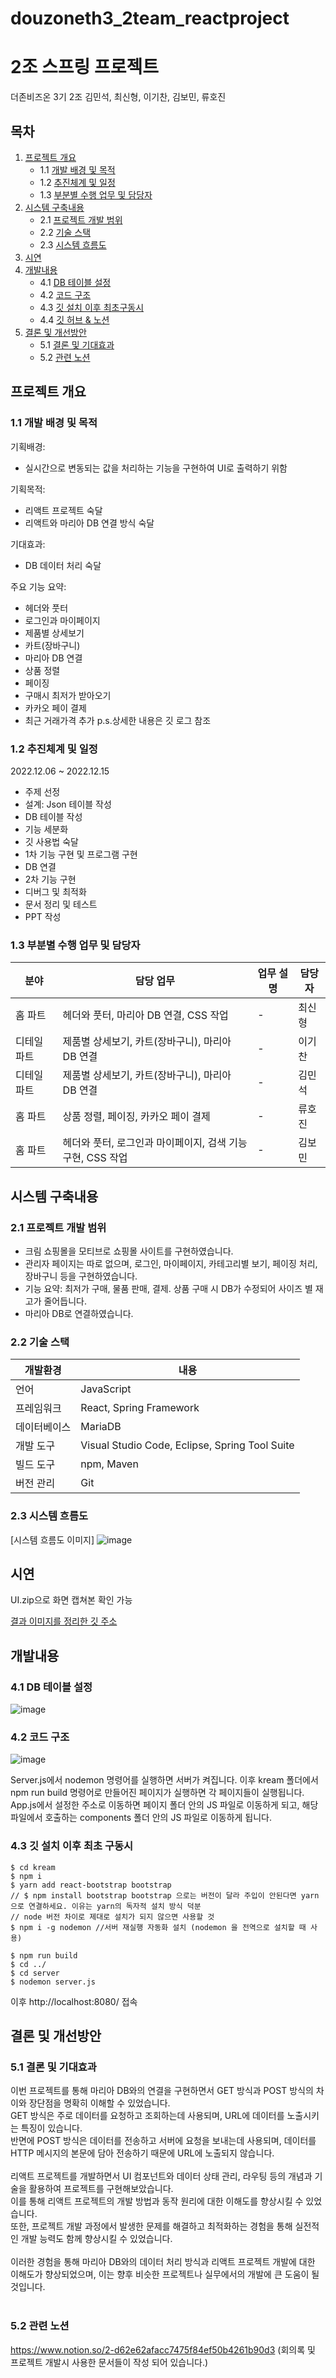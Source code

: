 # douzoneth3_2team_reactproject
# 2조 스프링 프로젝트

더존비즈온 3기 2조 김민석, 최신형, 이기찬, 김보민, 류호진

## 목차

1. [프로젝트 개요](#프로젝트-개요)
   - 1.1 [개발 배경 및 목적](#개발-배경-및-목적)
   - 1.2 [추진체계 및 일정](#추진체계-및-일정)
   - 1.3 [부분별 수행 업무 및 담당자](#부분별-수행-업무-및-담당자)
2. [시스템 구축내용](#시스템-구축내용)
   - 2.1 [프로젝트 개발 범위](#프로젝트-개발-범위)
   - 2.2 [기술 스택](#기술-스택)
   - 2.3 [시스템 흐름도](#시스템-흐름도)
3. [시연](#시연)
4. [개발내용](#개발내용)
   - 4.1 [DB 테이블 설정](#DB-테이블-설정)
   - 4.2 [코드 구조](#코드-구조)
   - 4.3 [깃 설치 이후 최초구동시](#깃-설치-이후-최초구동시)
   - 4.4 [깃 허브 & 노션](#깃-허브--노션)
5. [결론 및 개선방안](#결론-및-개선방안)
   - 5.1 [결론 및 기대효과](#결론-및-기대효과)
   - 5.2 [관련 노션](#관련-노션)
## 프로젝트 개요

### 1.1 개발 배경 및 목적

기획배경:
- 실시간으로 변동되는 값을 처리하는 기능을 구현하여 UI로 출력하기 위함

기획목적:
- 리액트 프로젝트 숙달
- 리액트와 마리아 DB 연결 방식 숙달

기대효과:
- DB 데이터 처리 숙달
  
주요 기능 요약: 
- 헤더와 풋터
- 로그인과 마이페이지
- 제품별 상세보기
- 카트(장바구니)
- 마리아 DB 연결
- 상품 정렬
- 페이징
- 구매시 최저가 받아오기
- 카카오 페이 결제
- 최근 거래가격 추가
 p.s.상세한 내용은 깃 로그 참조

### 1.2 추진체계 및 일정
2022.12.06 ~ 2022.12.15
- 주제 선정
- 설계: Json 테이블 작성
- DB 테이블 작성
- 기능 세분화
- 깃 사용법 숙달
- 1차 기능 구현 및 프로그램 구현
- DB 연결
- 2차 기능 구현
- 디버그 및 최적화
- 문서 정리 및 테스트
- PPT 작성

### 1.3 부분별 수행 업무 및 담당자

분야 | 담당 업무 | 업무 설명 | 담당자
--- | --- | --- | ---
홈 파트 | 헤더와 풋터, 마리아 DB 연결, CSS 작업 | - | 최신형
디테일 파트 | 제품별 상세보기, 카트(장바구니), 마리아 DB 연결 | - | 이기찬
디테일 파트 | 제품별 상세보기, 카트(장바구니), 마리아 DB 연결 | - | 김민석
홈 파트 | 상품 정렬, 페이징, 카카오 페이 결제 | - | 류호진
홈 파트 | 헤더와 풋터, 로그인과 마이페이지, 검색 기능 구현, CSS 작업 | - | 김보민

## 시스템 구축내용

### 2.1 프로젝트 개발 범위

- 크림 쇼핑몰을 모티브로 쇼핑몰 사이트를 구현하였습니다.
- 관리자 페이지는 따로 없으며, 로그인, 마이페이지, 카테고리별 보기, 페이징 처리, 장바구니 등을 구현하였습니다.
- 기능 요약: 최저가 구매, 물품 판매, 결제. 상품 구매 시 DB가 수정되어 사이즈 별 재고가 줄어듭니다.
- 마리아 DB로 연결하였습니다.
### 2.2 기술 스택
개발환경|	내용
---|----
언어	|JavaScript
프레임워크|	React, Spring Framework
데이터베이스|	MariaDB
개발 도구|	Visual Studio Code, Eclipse, Spring Tool Suite
빌드 도구|	npm, Maven
버전 관리|	Git

### 2.3 시스템 흐름도

[시스템 흐름도 이미지]
![image](https://github.com/rhj1216-hochan06/douzoneth3_2team_reactproject/assets/83914448/19e83e4f-1065-4aa4-b72b-61b6090a127d)

## 시연
UI.zip으로 화면 캡쳐본 확인 가능

[결과 이미지를 정리한 깃 주소](https://github.com/Choisinhyung/Whipping_Project)

## 개발내용

### 4.1 DB 테이블 설정
![image](https://github.com/rhj1216-hochan06/douzoneth3_2team_reactproject/assets/83914448/035a65ec-47dc-43f5-be6d-c33c1ca68450)


### 4.2 코드 구조
![image](https://github.com/rhj1216-hochan06/douzoneth3_2team_reactproject/assets/83914448/d078a7c8-05c9-482b-9a63-2690e0db4b05)

Server.js에서 nodemon 명령어를 실행하면 서버가 켜집니다.
이후 kream 폴더에서 npm run build 명령어로 만들어진 페이지가 실행하면 각 페이지들이 실행됩니다.
App.js에서 설정한 주소로 이동하면 페이지 폴더 안의 JS 파일로 이동하게 되고, 해당 파일에서 호출하는 components 폴더 안의 JS 파일로 이동하게 됩니다.

### 4.3 깃 설치 이후 최초 구동시

```
$ cd kream
$ npm i
$ yarn add react-bootstrap bootstrap 
// $ npm install bootstrap bootstrap 으로는 버전이 달라 주입이 안된다면 yarn으로 연결하세요. 이유는 yarn의 독자적 설치 방식 덕분 
// node 버전 차이로 제대로 설치가 되지 않으면 사용할 것 
$ npm i -g nodemon //서버 재실행 자동화 설치 (nodemon 을 전역으로 설치할 때 사용)

$ npm run build
$ cd ../
$ cd server
$ nodemon server.js
```
이후 http://localhost:8080/ 접속
## 결론 및 개선방안
### 5.1 결론 및 기대효과

이번 프로젝트를 통해 마리아 DB와의 연결을 구현하면서 GET 방식과 POST 방식의 차이와 장단점을 명확히 이해할 수 있었습니다. <br />
GET 방식은 주로 데이터를 요청하고 조회하는데 사용되며, URL에 데이터를 노출시키는 특징이 있습니다. <br />
반면에 POST 방식은 데이터를 전송하고 서버에 요청을 보내는데 사용되며, 데이터를 HTTP 메시지의 본문에 담아 전송하기 때문에 URL에 노출되지 않습니다.<br />
<br />
리액트 프로젝트를 개발하면서 UI 컴포넌트와 데이터 상태 관리, 라우팅 등의 개념과 기술을 활용하여 프로젝트를 구현해보았습니다.<br />
이를 통해 리액트 프로젝트의 개발 방법과 동작 원리에 대한 이해도를 향상시킬 수 있었습니다.<br />
또한, 프로젝트 개발 과정에서 발생한 문제를 해결하고 최적화하는 경험을 통해 실전적인 개발 능력도 함께 향상시킬 수 있었습니다.<br />
<br />
이러한 경험을 통해 마리아 DB와의 데이터 처리 방식과 리액트 프로젝트 개발에 대한 이해도가 향상되었으며, 이는 향후 비슷한 프로젝트나 실무에서의 개발에 큰 도움이 될 것입니다.<br />
<br />
### 5.2 관련 노션
https://www.notion.so/2-d62e62afacc7475f84ef50b4261b90d3
(회의록 및 프로젝트 개발시 사용한 문서들이 작성 되어 있습니다.)

